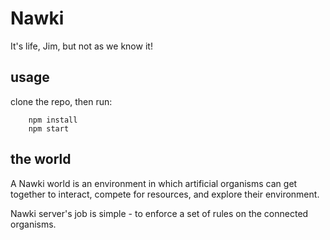 # Nawki
It's life, Jim, but not as we know it!

## usage
clone the repo, then run:
```
    npm install
    npm start
```

## the world
A Nawki world is an environment in which artificial organisms can get together to interact, compete for resources, and explore their environment.

Nawki server's job is simple - to enforce a set of rules on the connected organisms. 
